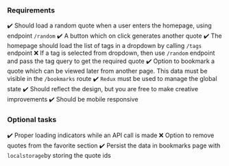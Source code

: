 ### Requirements

✔️ Should load a random quote when a user enters the homepage, using endpoint `/random`
✔️ A button which on click generates another quote
✔️ The homepage should load the list of tags in a dropdown by calling `/tags` endpoint
❌ If a tag is selected from dropdown, then use `/random` endpoint and pass the tag query to get the required quote
✔️ Option to bookmark a quote which can be viewed later from another page. This data must be visible in the `/bookmarks` route
✔️ `Redux` must be used to manage the global state
✔️ Should reflect the design, but you are free to make creative improvements
✔️ Should be mobile responsive

### Optional tasks

✔️ Proper loading indicators while an API call is made
❌ Option to remove quotes from the favorite section
✔️ Persist the data in bookmarks page with `localstorage`by storing the quote ids